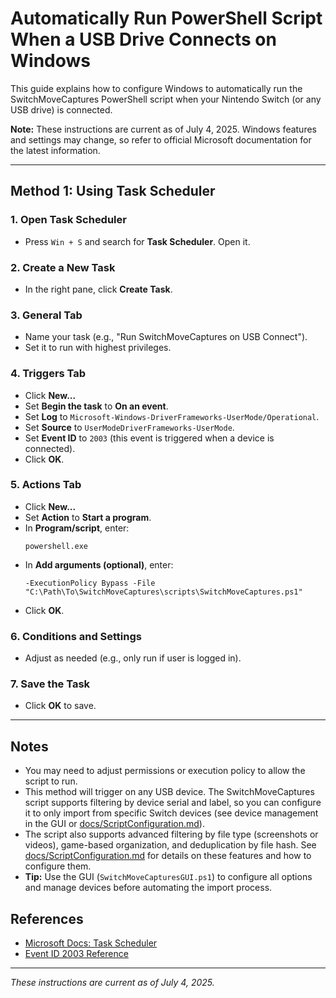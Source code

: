 # Automatically Run PowerShell Script When a USB Drive Connects on Windows

This guide explains how to configure Windows to automatically run the SwitchMoveCaptures PowerShell script when your Nintendo Switch (or any USB drive) is connected.

**Note:** These instructions are current as of July 4, 2025. Windows features and settings may change, so refer to official Microsoft documentation for the latest information.

---

## Method 1: Using Task Scheduler

### 1. Open Task Scheduler
- Press `Win + S` and search for **Task Scheduler**. Open it.

### 2. Create a New Task
- In the right pane, click **Create Task**.

### 3. General Tab
- Name your task (e.g., "Run SwitchMoveCaptures on USB Connect").
- Set it to run with highest privileges.

### 4. Triggers Tab
- Click **New...**
- Set **Begin the task** to **On an event**.
- Set **Log** to `Microsoft-Windows-DriverFrameworks-UserMode/Operational`.
- Set **Source** to `UserModeDriverFrameworks-UserMode`.
- Set **Event ID** to `2003` (this event is triggered when a device is connected).
- Click **OK**.

### 5. Actions Tab
- Click **New...**
- Set **Action** to **Start a program**.
- In **Program/script**, enter:
  ```
  powershell.exe
  ```
- In **Add arguments (optional)**, enter:
  ```
  -ExecutionPolicy Bypass -File "C:\Path\To\SwitchMoveCaptures\scripts\SwitchMoveCaptures.ps1"
  ```
- Click **OK**.

### 6. Conditions and Settings
- Adjust as needed (e.g., only run if user is logged in).

### 7. Save the Task
- Click **OK** to save.

---

## Notes
- You may need to adjust permissions or execution policy to allow the script to run.
- This method will trigger on any USB device. The SwitchMoveCaptures script supports filtering by device serial and label, so you can configure it to only import from specific Switch devices (see device management in the GUI or [docs/ScriptConfiguration.md](ScriptConfiguration.md)).
- The script also supports advanced filtering by file type (screenshots or videos), game-based organization, and deduplication by file hash. See [docs/ScriptConfiguration.md](ScriptConfiguration.md) for details on these features and how to configure them.
- **Tip:** Use the GUI (`SwitchMoveCapturesGUI.ps1`) to configure all options and manage devices before automating the import process.

## References
- [Microsoft Docs: Task Scheduler](https://learn.microsoft.com/en-us/windows/win32/taskschd/task-scheduler-start-page)
- [Event ID 2003 Reference](https://learn.microsoft.com/en-us/windows/win32/taskschd/task-triggers)

---

*These instructions are current as of July 4, 2025.*
